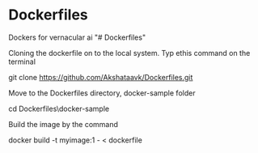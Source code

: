 # Dockerfiles
 Dockers for vernacular ai
"# Dockerfiles" 

Cloning the dockerfile on to the local system. Typ ethis command on the terminal

git clone https://github.com/Akshataavk/Dockerfiles.git

Move to the Dockerfiles directory, docker-sample folder

cd Dockerfiles\docker-sample

Build the image by the command

docker build -t myimage:1 - < dockerfile



